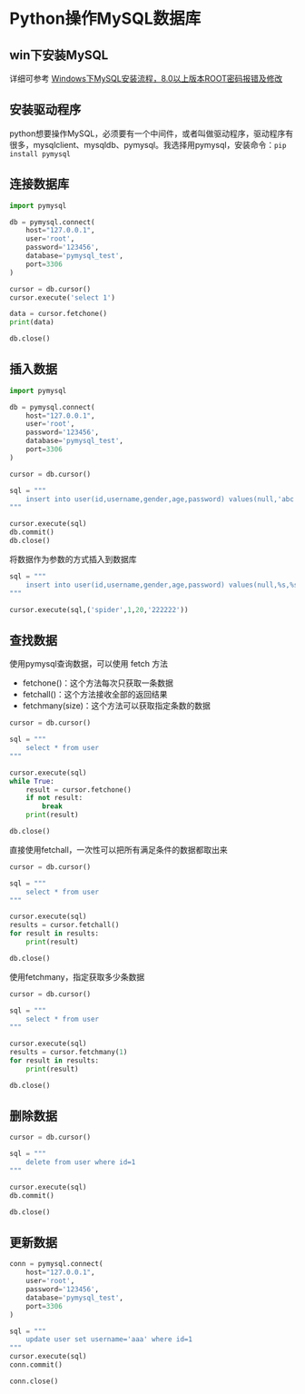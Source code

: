# Python操作MySQL数据库

## win下安装MySQL

详细可参考 [Windows下MySQL安装流程，8.0以上版本ROOT密码报错及修改](../../articles/storage/mysql/mysql-install.md)

## 安装驱动程序

python想要操作MySQL，必须要有一个中间件，或者叫做驱动程序，驱动程序有很多，mysqlclient、mysqldb、pymysql。我选择用pymysql，安装命令：`pip install pymysql`

## 连接数据库

```python
import pymysql

db = pymysql.connect(
    host="127.0.0.1",
    user='root',
    password='123456',
    database='pymysql_test',
    port=3306
)

cursor = db.cursor()
cursor.execute('select 1')

data = cursor.fetchone()
print(data)

db.close()
```

## 插入数据

```python
import pymysql

db = pymysql.connect(
    host="127.0.0.1",
    user='root',
    password='123456',
    database='pymysql_test',
    port=3306
)

cursor = db.cursor()

sql = """
    insert into user(id,username,gender,age,password) values(null,'abc',1,18,'111111');
"""

cursor.execute(sql)
db.commit()
db.close()
```

将数据作为参数的方式插入到数据库

```python
sql = """
    insert into user(id,username,gender,age,password) values(null,%s,%s,%s,%s);
"""

cursor.execute(sql,('spider',1,20,'222222'))
```

## 查找数据

使用pymysql查询数据，可以使用 fetch 方法

* fetchone\(\)：这个方法每次只获取一条数据
* fetchall\(\)：这个方法接收全部的返回结果
* fetchmany\(size\)：这个方法可以获取指定条数的数据

```python
cursor = db.cursor()

sql = """
    select * from user
"""

cursor.execute(sql)
while True:
    result = cursor.fetchone()
    if not result:
        break
    print(result)

db.close()
```

直接使用fetchall，一次性可以把所有满足条件的数据都取出来

```python
cursor = db.cursor()

sql = """
    select * from user
"""

cursor.execute(sql)
results = cursor.fetchall()
for result in results:
    print(result)

db.close()
```

使用fetchmany，指定获取多少条数据

```python
cursor = db.cursor()

sql = """
    select * from user
"""

cursor.execute(sql)
results = cursor.fetchmany(1)
for result in results:
    print(result)

db.close()
```

## 删除数据

```python
cursor = db.cursor()

sql = """
    delete from user where id=1
"""

cursor.execute(sql)
db.commit()

db.close()
```

## 更新数据

```python
conn = pymysql.connect(
    host="127.0.0.1",
    user='root',
    password='123456',
    database='pymysql_test',
    port=3306
)

sql = """
    update user set username='aaa' where id=1
"""
cursor.execute(sql)
conn.commit()

conn.close()
```
